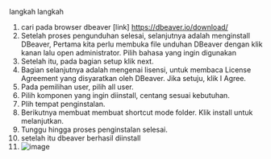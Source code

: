 langkah langkah
1. cari pada browser dbeaver [link] https://dbeaver.io/download/
2. Setelah proses pengunduhan selesai, selanjutnya adalah menginstall DBeaver, Pertama kita perlu membuka file unduhan DBeaver dengan klik kanan lalu open administrator. Pilih bahasa yang ingin digunakan
3. Setelah itu, pada bagian setup klik next.
4. Bagian selanjutnya adalah mengenai lisensi, untuk membaca License Agreement yang disyaratkan oleh DBeaver. Jika setuju, klik I Agree.
5. Pada pemilihan user, pilih all user.
6. Pilih komponen yang ingin diinstall, centang sesuai kebutuhan.
7. Plih tempat penginstalan.
8. Berikutnya membuat membuat shortcut mode folder. Klik install untuk melanjutkan.
9. Tunggu hingga proses penginstalan selesai.
10. setelah itu dbeaver berhasil diinstall
11. ![image](https://github.com/R-Samsam/pertemuan1-basis-data/assets/148309592/249d977d-ced1-4eeb-b7c0-4201042d8fa7)
